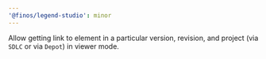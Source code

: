 ```yaml
---
'@finos/legend-studio': minor
---
```


Allow getting link to element in a particular version, revision, and project (via `SDLC` or via `Depot`) in viewer mode.
